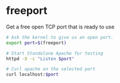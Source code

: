 freeport
========

Get a free open TCP port that is ready to use

```bash
# Ask the kernel to give us an open port.
export port=$(freeport)

# Start Standalone Apache for testing
httpd -X -c "Listen $port"

# Curl apache on the selected port
curl localhost:$port
```
